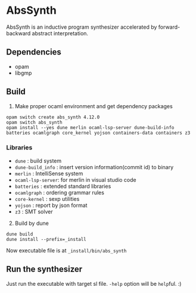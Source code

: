 # AbsSynth

AbsSynth is an inductive program synthesizer accelerated by
forward-backward abstract interpretation.

## Dependencies

* opam
* libgmp

## Build

1. Make proper ocaml environment and get dependency packages

```
opam switch create abs_synth 4.12.0
opam switch abs_synth
opam install --yes dune merlin ocaml-lsp-server dune-build-info batteries ocamlgraph core_kernel yojson containers-data containers z3
```

### Libraries

* `dune` : build system
* `dune-build_info` : insert version information(commit id) to binary
* `merlin` : IntelliSense system
* `ocaml-lsp-server`: for merlin in visual studio code
* `batteries` : extended standard libraries
* `ocamlgraph` : ordering grammar rules
* `core-kernel` : sexp utilities
* `yojson` : report by json format
* `z3` : SMT solver

2. Build by dune
```
dune build
dune install --prefix=_install
```

Now executable file is at ```_install/bin/abs_synth```

## Run the synthesizer

Just run the executable with target sl file. `-help` option will be `help`ful. :)